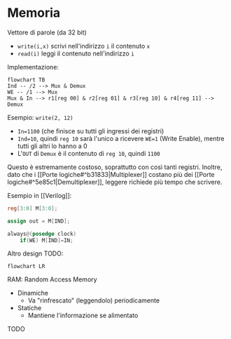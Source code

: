 # Memoria

Vettore di parole (da 32 bit)
- `write(i,x)` scrivi nell'indirizzo `i` il contenuto `x`
- `read(i)` leggi il contenuto nell'indirizzo `i`

Implementazione:

```mermaid
flowchart TB
Ind -- /2 --> Mux & Demux
WE -- /1 --> Mux
Mux & In --> r1[reg 00] & r2[reg 01] & r3[reg 10] & r4[reg 11] --> Demux
```

Esempio: `write(2, 12)`
- `In=1100` (che finisce su tutti gli ingressi dei registri)
- `Ind=10`, quindi `reg 10` sarà l'unico a ricevere `WE=1` (Write Enable), mentre tutti gli altri lo hanno a 0
- L'`OUT` di `Demux` è il contenuto di `reg 10`, quindi `1100`

Questo è estremamente costoso, soprattutto con così tanti registri. Inoltre, dato che i [[Porte logiche#^b31833|Multiplexer]] costano più dei [[Porte logiche#^5e85c1|Demultiplexer]], leggere richiede più tempo che scrivere.

Esempio in [[Verilog]]:
```verilog
reg[3:0] M[3:0];

assign out = M[IND];

always@(posedge clock)
    if(WE) M[IND]=IN;
```

Altro design TODO:

```mermaid
flowchart LR

```

RAM: Random Access Memory
- Dinamiche
	- Va "rinfrescato" (leggendolo) periodicamente
- Statiche
	- Mantiene l'informazione se alimentato

TODO